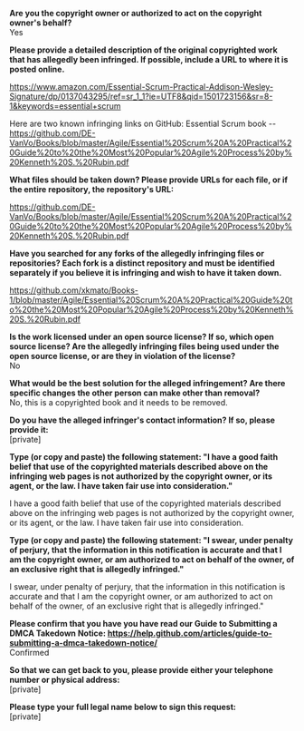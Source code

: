 **Are you the copyright owner or authorized to act on the copyright owner's behalf?**  
Yes

**Please provide a detailed description of the original copyrighted work that has allegedly been infringed. If possible, include a URL to where it is posted online.**  

https://www.amazon.com/Essential-Scrum-Practical-Addison-Wesley-Signature/dp/0137043295/ref=sr_1_1?ie=UTF8&qid=1501723156&sr=8-1&keywords=essential+scrum

Here are two known infringing links on GitHub:
Essential Scrum book -- https://github.com/DE-VanVo/Books/blob/master/Agile/Essential%20Scrum%20A%20Practical%20Guide%20to%20the%20Most%20Popular%20Agile%20Process%20by%20Kenneth%20S.%20Rubin.pdf

**What files should be taken down? Please provide URLs for each file, or if the entire repository, the repository's URL:**  

https://github.com/DE-VanVo/Books/blob/master/Agile/Essential%20Scrum%20A%20Practical%20Guide%20to%20the%20Most%20Popular%20Agile%20Process%20by%20Kenneth%20S.%20Rubin.pdf

**Have you searched for any forks of the allegedly infringing files or repositories? Each fork is a distinct repository and must be identified separately if you believe it is infringing and wish to have it taken down.**  

https://github.com/xkmato/Books-1/blob/master/Agile/Essential%20Scrum%20A%20Practical%20Guide%20to%20the%20Most%20Popular%20Agile%20Process%20by%20Kenneth%20S.%20Rubin.pdf

**Is the work licensed under an open source license? If so, which open source license? Are the allegedly infringing files being used under the open source license, or are they in violation of the license?**  
No

**What would be the best solution for the alleged infringement? Are there specific changes the other person can make other than removal?**  
No, this is a copyrighted book and it needs to be removed.

**Do you have the alleged infringer's contact information? If so, please provide it:**  
[private]  

**Type (or copy and paste) the following statement: "I have a good faith belief that use of the copyrighted materials described above on the infringing web pages is not authorized by the copyright owner, or its agent, or the law. I have taken fair use into consideration."**  

I have a good faith belief that use of the copyrighted materials described above on the infringing web pages is not authorized by the copyright owner, or its agent, or the law. I have taken fair use into consideration.

**Type (or copy and paste) the following statement: "I swear, under penalty of perjury, that the information in this notification is accurate and that I am the copyright owner, or am authorized to act on behalf of the owner, of an exclusive right that is allegedly infringed."**  

I swear, under penalty of perjury, that the information in this notification is accurate and that I am the copyright owner, or am authorized to act on behalf of the owner, of an exclusive right that is allegedly infringed."

**Please confirm that you have you have read our Guide to Submitting a DMCA Takedown Notice: https://help.github.com/articles/guide-to-submitting-a-dmca-takedown-notice/**  
Confirmed

**So that we can get back to you, please provide either your telephone number or physical address:**  
[private]  

**Please type your full legal name below to sign this request:**  
[private] 
